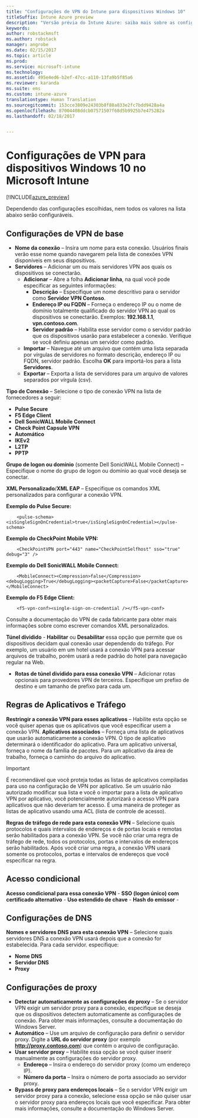 ```yaml
---
title: "Configurações de VPN do Intune para dispositivos Windows 10"
titleSuffix: Intune Azure preview
description: "Versão prévia do Intune Azure: saiba mais sobre as configurações do Intune que você pode usar para configurar conexões de VPN em dispositivos Windows 10."
keywords: 
author: robstackmsft
ms.author: robstack
manager: angrobe
ms.date: 02/15/2017
ms.topic: article
ms.prod: 
ms.service: microsoft-intune
ms.technology: 
ms.assetid: 495e4ed6-b2ef-47cc-a110-13fa9b5f85a6
ms.reviewer: karanda
ms.suite: ems
ms.custom: intune-azure
translationtype: Human Translation
ms.sourcegitcommit: 153cce3809e24303b8f88a833e2fc7bdd9428a4a
ms.openlocfilehash: 87004408ddcb07571507f68d5b9925b7e475282a
ms.lasthandoff: 02/18/2017


---
```


# <a name="vpn-settings-for-windows-10-devices-in-microsoft-intune"></a>Configurações de VPN para dispositivos Windows 10 no Microsoft Intune

[!INCLUDE[azure_preview](../includes/azure_preview.md)]

Dependendo das configurações escolhidas, nem todos os valores na lista abaixo serão configuráveis.


## <a name="base-vpn-settings"></a>Configurações de VPN de base


- **Nome da conexão** – Insira um nome para esta conexão. Usuários finais verão esse nome quando navegarem pela lista de conexões VPN disponíveis em seus dispositivos.
- **Servidores** – Adicionar um ou mais servidores VPN aos quais os dispositivos se conectarão.
    - **Adicionar** – Abre a folha **Adicionar linha**, na qual você pode especificar as seguintes informações:
        - **Descrição** – Especifique um nome descritivo para o servidor como **Servidor VPN Contoso**.
        - **Endereço IP ou FQDN** – Forneça o endereço IP ou o nome de domínio totalmente qualificado do servidor VPN ao qual os dispositivos se conectarão. Exemplos: **192.168.1.1**, **vpn.contoso.com**.
        - **Servidor padrão** – Habilita esse servidor como o servidor padrão que os dispositivos usarão para estabelecer a conexão. Verifique se você definiu apenas um servidor como padrão.
    - **Importar** – Navegue até um arquivo que contém uma lista separada por vírgulas de servidores no formato descrição, endereço IP ou FQDN, servidor padrão. Escolha **OK** para importá-los para a lista **Servidores**.
    - **Exportar** – Exporta a lista de servidores para um arquivo de valores separados por vírgula (csv).

**Tipo de Conexão** – Selecione o tipo de conexão VPN na lista de fornecedores a seguir:
- **Pulse Secure**
- **F5 Edge Client**
- **Dell SonicWALL Mobile Connect**
- **Check Point Capsule VPN**
- **Automático**
- **IKEv2**
- **L2TP**
- **PPTP**

**Grupo de logon ou domínio** (somente Dell SonicWALL Mobile Connect) – Especifique o nome do grupo de logon ou domínio ao qual você deseja se conectar.

**XML Personalizado**/**XML EAP** – Especifique os comandos XML personalizados para configurar a conexão VPN.

**Exemplo do Pulse Secure:**

```
    <pulse-schema><isSingleSignOnCredential>true</isSingleSignOnCredential></pulse-schema>
```

**Exemplo do CheckPoint Mobile VPN:**

```
    <CheckPointVPN port="443" name="CheckPointSelfhost" sso="true" debug="3" />
```

**Exemplo do Dell SonicWALL Mobile Connect:**

```
    <MobileConnect><Compression>false</Compression><debugLogging>True</debugLogging><packetCapture>False</packetCapture></MobileConnect>
```

**Exemplo do F5 Edge Client:**

```
    <f5-vpn-conf><single-sign-on-credential /></f5-vpn-conf>
```

Consulte a documentação do VPN de cada fabricante para obter mais informações sobre como escrever comandos XML personalizados.

**Túnel dividido** - **Habilitar** ou **Desabilitar** essa opção que permite que os dispositivos decidam qual conexão usar dependendo do tráfego. Por exemplo, um usuário em um hotel usará a conexão VPN para acessar arquivos de trabalho, porém usará a rede padrão do hotel para navegação regular na Web.
- **Rotas de túnel dividido para essa conexão VPN** – Adicionar rotas opcionais para provedores VPN de terceiros. Especifique um prefixo de destino e um tamanho de prefixo para cada um.

## <a name="apps-and-traffic-rules"></a>Regras de Aplicativos e Tráfego

**Restringir a conexão VPN para esses aplicativos** – Habilite esta opção se você quiser apenas que os aplicativos que você especificar usem a conexão VPN.
**Aplicativos associados** – Forneça uma lista de aplicativos que usarão automaticamente a conexão VPN. O tipo de aplicativo determinará o identificador do aplicativo. Para um aplicativo universal, forneça o nome da família de pacotes. Para um aplicativo da área de trabalho, forneça o caminho do arquivo do aplicativo.

>[!IMPORTANT]
>É recomendável que você proteja todas as listas de aplicativos compiladas para uso na configuração de VPN por aplicativo. Se um usuário não autorizado modificar sua lista e você o importar para a lista de aplicativo VPN por aplicativo, você potencialmente autorizará o acesso VPN para aplicativos que não deveriam ter acesso. É uma maneira de proteger as listas de aplicativo usando uma ACL (lista de controle de acesso).

**Regras de tráfego de rede para esta conexão VPN** – Selecione quais protocolos e quais intervalos de endereços e de portas locais e remotas serão habilitados para a conexão VPN. Se você não criar uma regra de tráfego de rede, todos os protocolos, portas e intervalos de endereços serão habilitados. Após você criar uma regra, a conexão VPN usará somente os protocolos, portas e intervalos de endereços que você especificar na regra.


## <a name="conditional-access"></a>Acesso condicional

**Acesso condicional para essa conexão VPN** -
**SSO (logon único) com certificado alternativo** -
**Uso estendido de chave** -
**Hash do emissor** -

## <a name="dns-settings"></a>Configurações de DNS

**Nomes e servidores DNS para esta conexão VPN** – Selecione quais servidores DNS a conexão VPN usará depois que a conexão for estabelecida.
Para cada servidor. especifique:
- **Nome DNS**
- **Servidor DNS**
- **Proxy**

## <a name="proxy-settings"></a>Configurações de proxy

- **Detectar automaticamente as configurações de proxy** – Se o servidor VPN exigir um servidor proxy para a conexão, especifique se deseja que os dispositivos detectem automaticamente as configurações de conexão. Para obter mais informações, consulte a documentação do Windows Server.
- **Automático** – Use um arquivo de configuração para definir o servidor proxy. Digite a **URL do servidor proxy** (por exemplo **http://proxy.contoso.com**) que contém o arquivo de configuração.
- **Usar servidor proxy** – Habilite essa opção se você quiser inserir manualmente as configurações do servidor proxy.
    - **Endereço** – Insira o endereço do servidor proxy (como um endereço IP).
    - **Número da porta** – Insira o número de porta associado ao servidor proxy.
- **Bypass de proxy para endereços locais** – Se o servidor VPN exigir um servidor proxy para a conexão, selecione essa opção se não quiser usar o servidor proxy para endereços locais que você especificar. Para obter mais informações, consulte a documentação do Windows Server.

